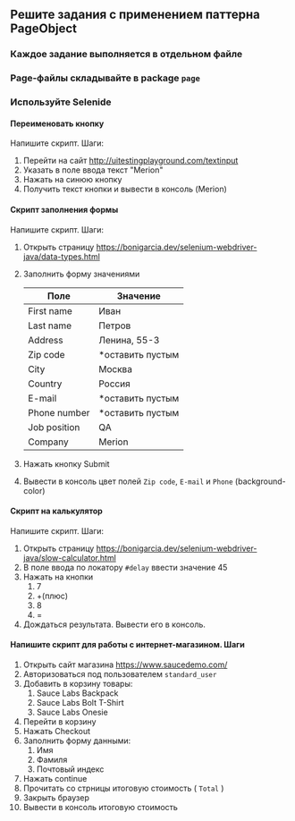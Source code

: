 ## Решите задания с применением паттерна PageObject
### Каждое задание выполняется в отдельном файле
### Page-файлы складывайте в package `page`
### Используйте Selenide

#### Переименовать кнопку
Напишите скрипт. Шаги:
1. Перейти на сайт http://uitestingplayground.com/textinput
2. Указать в поле ввода текст "Merion"
3. Нажать на синюю кнопку
4. Получить текст кнопки и вывести в консоль (Merion)

#### Скрипт заполнения формы
Напишите скрипт. Шаги:
1. Открыть страницу https://bonigarcia.dev/selenium-webdriver-java/data-types.html
2. Заполнить форму значениями  

   | Поле | Значение |
   | --- | --- |
   | First name | Иван |
   | Last name | Петров |
   | Address | Ленина, 55-3 |
   | Zip code | *оставить пустым |
   | City | Москва |
   | Country | Россия |
   | E-mail | *оставить пустым |
   | Phone number | *оставить пустым |
   | Job position | QA |
   | Company | Merion |
3. Нажать кнопку Submit
4. Вывести в консоль цвет полей `Zip code`, `E-mail` и `Phone` (background-color)

#### Скрипт на калькулятор
Напишите скрипт. Шаги:
1. Открыть страницу https://bonigarcia.dev/selenium-webdriver-java/slow-calculator.html
2. В поле ввода по локатору `#delay` ввести значение 45
3. Нажать на кнопки
    1. 7
    2. +(плюс)
    3. 8
    4. =
4. Дождаться результата. Вывести его в консоль.

#### Напишите скрипт для работы с интернет-магазином. Шаги
1. Открыть сайт магазина https://www.saucedemo.com/
2. Авторизоваться под пользователем `standard_user`
3. Добавить в корзину товары:
    1. Sauce Labs Backpack
    2. Sauce Labs Bolt T-Shirt
    3. Sauce Labs Onesie
4. Перейти в корзину
5. Нажать Checkout
6. Заполнить форму данными:
    1. Имя
    2. Фамиля
    3. Почтовый индекс
7. Нажать continue
8. Прочитать со стрницы итоговую стоимость ( `Total` )
9. Закрыть браузер
10. Вывести в консоль итоговую стоимость 